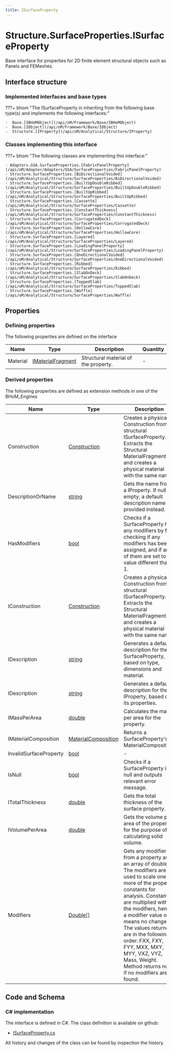 ```yaml
---
title: ISurfaceProperty
---
```


# Structure.SurfaceProperties.ISurfaceProperty

Base interface for properties for 2D finite element structural objects such as Panels and FEMeshes.

## Interface structure

### Implemented interfaces and base types

???+ bhom "The ISurfaceProperty in inheriting from the following base type(s) and implements the following interfaces:"

    -  Base.[IBHoMObject](/api/oM/Framework/Base/IBHoMObject)
    -  Base.[IObject](/api/oM/Framework/Base/IObject)
    -  Structure.[IProperty](/api/oM/Analytical/Structure/IProperty)


### Classes implementing this interface

???+ bhom "The following classes are implementing this interface:"

    - Adapters.GSA.SurfaceProperties.[FabricPanelProperty](/api/oM/Adapter/Adapters/GSA/SurfaceProperties/FabricPanelProperty)
    - Structure.SurfaceProperties.[BiDirectionalVoided](/api/oM/Analytical/Structure/SurfaceProperties/BiDirectionalVoided)
    - Structure.SurfaceProperties.[BuiltUpDoubleRibbed](/api/oM/Analytical/Structure/SurfaceProperties/BuiltUpDoubleRibbed)
    - Structure.SurfaceProperties.[BuiltUpRibbed](/api/oM/Analytical/Structure/SurfaceProperties/BuiltUpRibbed)
    - Structure.SurfaceProperties.[Cassette](/api/oM/Analytical/Structure/SurfaceProperties/Cassette)
    - Structure.SurfaceProperties.[ConstantThickness](/api/oM/Analytical/Structure/SurfaceProperties/ConstantThickness)
    - Structure.SurfaceProperties.[CorrugatedDeck](/api/oM/Analytical/Structure/SurfaceProperties/CorrugatedDeck)
    - Structure.SurfaceProperties.[HollowCore](/api/oM/Analytical/Structure/SurfaceProperties/HollowCore)
    - Structure.SurfaceProperties.[Layered](/api/oM/Analytical/Structure/SurfaceProperties/Layered)
    - Structure.SurfaceProperties.[LoadingPanelProperty](/api/oM/Analytical/Structure/SurfaceProperties/LoadingPanelProperty)
    - Structure.SurfaceProperties.[OneDirectionalVoided](/api/oM/Analytical/Structure/SurfaceProperties/OneDirectionalVoided)
    - Structure.SurfaceProperties.[Ribbed](/api/oM/Analytical/Structure/SurfaceProperties/Ribbed)
    - Structure.SurfaceProperties.[SlabOnDeck](/api/oM/Analytical/Structure/SurfaceProperties/SlabOnDeck)
    - Structure.SurfaceProperties.[ToppedSlab](/api/oM/Analytical/Structure/SurfaceProperties/ToppedSlab)
    - Structure.SurfaceProperties.[Waffle](/api/oM/Analytical/Structure/SurfaceProperties/Waffle)


## Properties



### Defining properties

The following properties are defined on the interface

| Name             | Type             | Description      | Quantity         |
|------------------|------------------|------------------|------------------|
| Material | [IMaterialFragment](/api/oM/Analytical/Structure/MaterialFragments/IMaterialFragment) | Structural material of the property. | - |


### Derived properties

The following properties are defined as extension methods in one of the BHoM_Engines

| Name             | Type             | Description      | Quantity         | Engine           |
|------------------|------------------|------------------|------------------|------------------|
| Construction | [Construction](/api/oM/Physical/Physical/Constructions/Construction) | Creates a physical Construction from a structural ISurfaceProperty. Extracts the Structural MaterialFragment and creates a physical material with the same name. | - | Structure_Engine |
| DescriptionOrName | [string](https://learn.microsoft.com/en-us/dotnet/api/System.String?view=netstandard-2.0) | Gets the name from a IProperty. If null or empty, a default description name is provided instead. | - | Structure_Engine |
| HasModifiers | [bool](https://learn.microsoft.com/en-us/dotnet/api/System.Boolean?view=netstandard-2.0) | Checks if a SurfaceProperty has any modifiers by first checking if any modifiers has been assigned, and if any of them are set to a value different than 1. | - | Structure_Engine |
| IConstruction | [Construction](/api/oM/Physical/Physical/Constructions/Construction) | Creates a physical Construction from a structural ISurfaceProperty. Extracts the Structural MaterialFragment and creates a physical material with the same name. | - | Structure_Engine |
| IDescription | [string](https://learn.microsoft.com/en-us/dotnet/api/System.String?view=netstandard-2.0) | Generates a default description for the SurfaceProperty, based on type, dimensions and material. | - | Structure_Engine |
| IDescription | [string](https://learn.microsoft.com/en-us/dotnet/api/System.String?view=netstandard-2.0) | Generates a default description for the IProperty, based on its properties. | - | Structure_Engine |
| IMassPerArea | [double](https://learn.microsoft.com/en-us/dotnet/api/System.Double?view=netstandard-2.0) | Calculates the mass per area for the property. | [MassPerUnitArea](/api/oM/Dimensional/Quantities/Attributes/MassPerUnitArea) [kg/m²] | Structure_Engine |
| IMaterialComposition | [MaterialComposition](/api/oM/Physical/Physical/Materials/MaterialComposition) | Returns a SurfaceProperty's MaterialComposition. | - | Structure_Engine |
| InvalidSurfaceProperty | [bool](https://learn.microsoft.com/en-us/dotnet/api/System.Boolean?view=netstandard-2.0) | - | - | Lusas_Engine |
| IsNull | [bool](https://learn.microsoft.com/en-us/dotnet/api/System.Boolean?view=netstandard-2.0) | Checks if a SurfaceProperty is null and outputs relevant error message. | - | Structure_Engine |
| ITotalThickness | [double](https://learn.microsoft.com/en-us/dotnet/api/System.Double?view=netstandard-2.0) | Gets the total thickness of the surface property. | [Length](/api/oM/Dimensional/Quantities/Attributes/Length) [m] | Structure_Engine |
| IVolumePerArea | [double](https://learn.microsoft.com/en-us/dotnet/api/System.Double?view=netstandard-2.0) | Gets the volume per area of the property for the purpose of calculating solid volume. | [Length](/api/oM/Dimensional/Quantities/Attributes/Length) [m] | Structure_Engine |
| Modifiers | [Double[]](https://learn.microsoft.com/en-us/dotnet/api/System.Double[]?view=netstandard-2.0) | Gets any modifiers from a property as an array of doubles. The modifiers are used to scale one or more of the property constants for analysis. Constants are multiplied with the modifiers, hence a modifier value of 1 means no change. <br>The values returned are in the following order: FXX, FXY, FYY, MXX, MXY, MYY, VXZ, VYZ, Mass, Weight. Method returns null if no modifiers are found. | - | Structure_Engine |


## Code and Schema

### C# implementation

The interface is defined in C#. The class definition is available on github:

- [ISurfaceProperty.cs](https://github.com/BHoM/BHoM/blob/develop/Structure_oM/SurfaceProperties\ISurfaceProperty.cs)

All history and changes of the class can be found by inspection the history.

